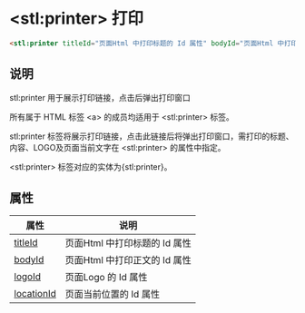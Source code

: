 ﻿# &lt;stl:printer&gt; 打印

```html
<stl:printer titleId="页面Html 中打印标题的 Id 属性" bodyId="页面Html 中打印正文的 Id 属性" logoId="页面Logo 的 Id 属性" locationId="页面当前位置的 Id 属性"></stl:printer>
```

## 说明

stl:printer 用于展示打印链接，点击后弹出打印窗口

所有属于 HTML 标签 &lt;a&gt; 的成员均适用于 &lt;stl:printer&gt; 标签。

stl:printer 标签将展示打印链接，点击此链接后将弹出打印窗口，需打印的标题、内容、LOGO及页面当前文字在 &lt;stl:printer&gt; 的属性中指定。

&lt;stl:printer&gt; 标签对应的实体为{stl:printer}。

## 属性

| 属性                                           | 说明                          |
| ---------------------------------------------- | ----------------------------- |
| [titleId](printer/attributes?id=titleId)       | 页面Html 中打印标题的 Id 属性 |
| [bodyId](printer/attributes?id=bodyId)         | 页面Html 中打印正文的 Id 属性 |
| [logoId](printer/attributes?id=logoId)         | 页面Logo 的 Id 属性           |
| [locationId](printer/attributes?id=locationId) | 页面当前位置的 Id 属性        |